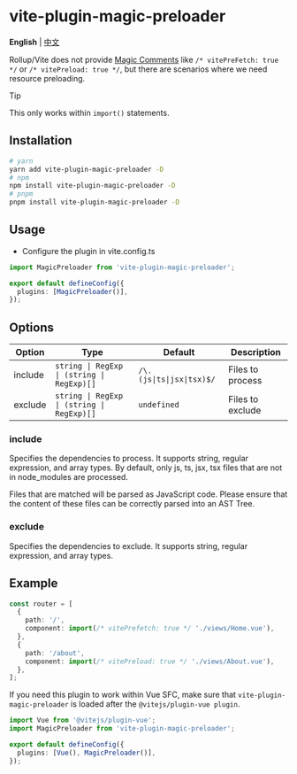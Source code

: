 # vite-plugin-magic-preloader

**English** | [中文](./README.zh_CN.md)

Rollup/Vite does not provide [Magic Comments](https://webpack.js.org/api/module-methods/#magic-comments) like `/* vitePreFetch: true */` or `/* vitePreload: true */`, but there are scenarios where we need resource preloading.

> [!TIP]
> This only works within `import()` statements.

## Installation

```bash
# yarn
yarn add vite-plugin-magic-preloader -D
# npm
npm install vite-plugin-magic-preloader -D
# pnpm
pnpm install vite-plugin-magic-preloader -D
```

## Usage

- Configure the plugin in vite.config.ts

```ts
import MagicPreloader from 'vite-plugin-magic-preloader';

export default defineConfig({
  plugins: [MagicPreloader()],
});
```

## Options

| Option  | Type                                       | Default                   | Description      |
| ------- | ------------------------------------------ | ------------------------- | ---------------- |
| include | `string \| RegExp \| (string \| RegExp)[]` | `/\.(js\|ts\|jsx\|tsx)$/` | Files to process |
| exclude | `string \| RegExp \| (string \| RegExp)[]` | `undefined`               | Files to exclude |

### include

Specifies the dependencies to process. It supports string, regular expression, and array types. By default, only js, ts, jsx, tsx files that are not in node_modules are processed.

Files that are matched will be parsed as JavaScript code. Please ensure that the content of these files can be correctly parsed into an AST Tree.

### exclude

Specifies the dependencies to exclude. It supports string, regular expression, and array types.

## Example

```ts
const router = [
  {
    path: '/',
    component: import(/* vitePrefetch: true */ './views/Home.vue'),
  },
  {
    path: '/about',
    component: import(/* vitePreload: true */ './views/About.vue'),
  },
];
```

If you need this plugin to work within Vue SFC, make sure that `vite-plugin-magic-preloader` is loaded after the `@vitejs/plugin-vue plugin`.

```ts
import Vue from '@vitejs/plugin-vue';
import MagicPreloader from 'vite-plugin-magic-preloader';

export default defineConfig({
  plugins: [Vue(), MagicPreloader()],
});
```

